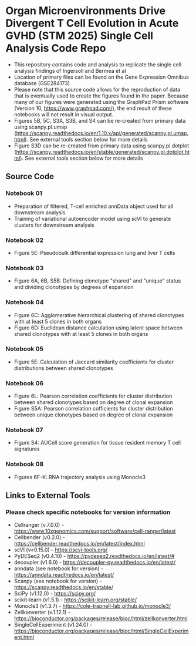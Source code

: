 # Organ Microenvironments Drive Divergent T Cell Evolution in Acute GVHD (STM 2025) Single Cell Analysis Code Repo

* This repository contains code and analysis to replicate the single cell analysis findings of Ingersoll and Bermea et al
* Location of primary files can be found on the Gene Expression Omnibus database (GSE284173)
* Please note that this source code allows for the reproduction of data that is eventually used to create the figures found in the paper. Because many of our figures were generated using the GraphPad Prism software (Version 10, https://www.graphpad.com/), the end result of these notebooks will not result in visual output. 
* Figures 5B, 5C, S3A, S3B, and S4 can be re-created from primary data using scanpy.pl.umap (https://scanpy.readthedocs.io/en/1.10.x/api/generated/scanpy.pl.umap.html). See external tools section below for more details
* Figure S3D can be re-created from primary data using scanpy.pl.dotplot (https://scanpy.readthedocs.io/en/stable/generated/scanpy.pl.dotplot.html). See external tools section below for more details

## Source Code

### Notebook 01
* Preparation of filtered, T-cell enriched annData object used for all downstream analysis
* Training of variational autoencoder model using scVI to generate clusters for downstream analysis

### Notebook 02
* Figure 5E: Pseudobulk differential expression lung and liver T cells

### Notebook 03
* Figure 6A, 6B, S5B: Defining clonotype "shared" and "unique" status and dividing clonotypes by degrees of expansion

### Notebook 04
* Figure 6C: Agglomerative hierarchical clustering of shared clonotypes with at least 5 clones in both organs
* Figure 6D: Euclidean distance calculation using latent space between shared clonotypes with at least 5 clones in both organs

### Notebook 05
* Figure 5E: Calculation of Jaccard similarity coefficients for cluster distributions between shared clonotypes 

### Notebook 06
* Figure 6L: Pearson correlation coefficients for cluster distribution between shared clonotypes based on degree of clonal expansion
* Figure S5A: Pearson correlation cofficients for cluster distribution between unique clonotypes based on degree of clonal expansion

### Notebook 07
* Figure S4: AUCell score generation for tissue resident memory T cell signatures

### Notebook 08
* Figures 6F-K: RNA trajectory analysis using Monocle3

## Links to External Tools
### Please check specific notebooks for version information
* Cellranger (v.7.0.0) - https://www.10xgenomics.com/support/software/cell-ranger/latest
* Cellbender (v0.2.0) -  https://cellbender.readthedocs.io/en/latest/index.html 
* scVI (v<0.15.0) - https://scvi-tools.org/
* PyDESeq2 (v0.4.10) - https://pydeseq2.readthedocs.io/en/latest/# 
* decoupler (v1.6.0) - https://decoupler-py.readthedocs.io/en/latest/
* anndata (see notebook for version) - https://anndata.readthedocs.io/en/latest/
* Scanpy (see notebook for version) - https://scanpy.readthedocs.io/en/stable/
* SciPy (v1.12.0) - https://scipy.org/
* scikit-learn (v1.5.1) - https://scikit-learn.org/stable/
* Monocle3 (v1.3.7) - https://cole-trapnell-lab.github.io/monocle3/
* Zellkonverter (v.1.12.1) - https://bioconductor.org/packages/release/bioc/html/zellkonverter.html
* SingleCellExperiment (v1.24.0) - https://bioconductor.org/packages/release/bioc/html/SingleCellExperiment.html

